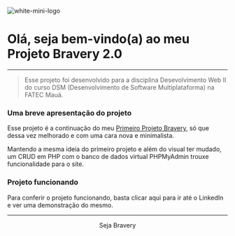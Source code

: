![white-mini-logo](https://user-images.githubusercontent.com/119967485/232599456-7cdbb32b-b04c-4c98-ac4f-aecb73306282.png)

# Olá, seja bem-vindo(a) ao meu Projeto Bravery 2.0

---

> Esse projeto foi desenvolvido para a disciplina Desevolvimento Web II do curso DSM (Desenvolvimento de Software Multiplataforma) na FATEC Mauá. 

### Uma breve apresentação do projeto

Esse projeto é a continuação do meu [Primeiro Projeto Bravery](https://github.com/KevenAbraham/firstBravery), só que dessa vez melhorado e com uma cara nova e minimalista.

Mantendo a mesma ideia do primeiro projeto e além do visual ter mudado, um CRUD em PHP com o banco de dados virtual PHPMyAdmin trouxe funcionalidade para o site.

### Projeto funcionando

Para conferir o projeto funcionando, basta clicar aqui para ir até o LinkedIn e ver uma demonstração do mesmo. 

---

<p style="text-align:center;">Seja Bravery</p>
